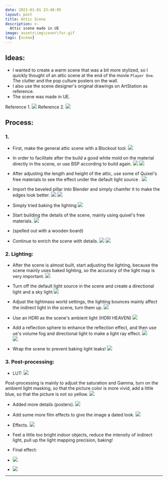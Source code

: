 ```yaml
---
date: 2021-01-01 23:48:05
layout: post
title: Attic Scene
description: >-
  Attic scene made in UE
image: assets\img\cover\fur.gif
tags: [scene]
---
```


## Ideas:
- I wanted to create a warm scene that was a bit more stylized, so I quickly thought of an attic scene at the end of the movie `Player One`. The clutter and the pop culture posters on the wall.
- I also use the scene designer's original drawings on ArtStation as reference.
- The scene was made in UE.

Reference 1.
![](/assets/img/attic/1.png)
Reference 2.
![](/assets/img/attic/2.png)

## Process: 
### 1. 
- First, make the general attic scene with a Blockout tool.
![](/assets/img/attic/3.png)
- In order to facilitate after the build a good white mold on the material directly in the scene, or use BSP according to build again.
![](/assets/img/attic/4.png)
![](/assets/img/attic/5.png)

- After adjusting the length and height of the attic, use some of Quixel's free materials to see the effect under the default light source  .
![](/assets/img/attic/6.png) 

- Import the beveled pillar into Blender and simply chamfer it to make the edges look better.
![](/assets/img/attic/7.png) 
![](/assets/img/attic/8.png) 

- Simply tried baking the lighting
![](/assets/img/attic/9.png) 
- Start building the details of the scene, mainly using quixel's free materials.
![](/assets/img/attic/10.png) 
- (spelled out with a wooden board)

- Continue to enrich the scene with details.
![](/assets/img/attic/11.png)
![](/assets/img/attic/12.png)  

### 2. Lighting: 
- After the scene is almost built, start adjusting the lighting, because the scene mainly uses baked lighting, so the accuracy of the light map is very important.
![](/assets/img/attic/13.png)  

- Turn off the default light source in the scene and create a directional light and a sky light
![](/assets/img/attic/14.png)  

- Adjust the lightmass world settings, the lighting bounces mainly affect the indirect light in the scene, turn them up.
 ![](/assets/img/attic/15.png)  
- Use an HDRI as the scene's ambient light (HDRI HEAVEN)
  ![](/assets/img/attic/16.png)  

- Add a reflection sphere to enhance the reflection effect, and then use ue's volume fog and directional light to make a light ray effect.
![](/assets/img/attic/17.png)  
![](/assets/img/attic/18.png)  

- Wrap the scene to prevent baking light leaks!
![](/assets/img/attic/19.png)  

### 3. Post-processing:
- LUT:
![](/assets/img/attic/20.png) 

Post-processing is mainly to adjust the saturation and Gamma, turn on the ambient light masking, so that the picture color is more vivid, add a little blue, so that the picture is not so yellow.
![](/assets/img/attic/21.png) 

- Added more details (posters).
![](/assets/img/attic/22.png) 

- Add some more film effects to give the image a dated look.
![](/assets/img/attic/23.png) 

- Effects.
![](/assets/img/attic/24.png) 

- Feel a little too bright indoor objects, reduce the intensity of indirect light, pull up the light mapping precision, baking!
- Final effect:
- ![](/assets/img/attic/25.png) 
- ![](/assets/img/attic/26.png) 
---